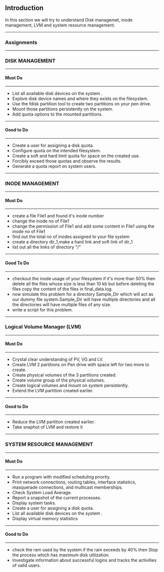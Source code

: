 ## Introduction

In this section we will try to understand Disk managemet, inode management, LVM and system resource management.

---
### Assignments
---
### DISK MANAGEMENT 
---
#### Must Do
---

- List all available disk devices on the system .
- Explore disk device names and where they exists on the filesystem.
- Use the fdisk partition tool to create two partitions on your pen drive.
- Mount those partitions persistently on the system.
- Add quota options to the mounted partitions.

---
#### Good to Do
---

- Create a user for assigning a disk quota.
- Configure quota on the intended filesystem.
- Create a soft and hard limit quota for space on the created use.
- Forcibly exceed those quotas and observe the results.
- Generate a quota report on system users.

--- 
### INODE MANAGEMENT
---
#### Must Do
---

- create a file File1 and found it's inode number
- change the inode no of File1
- change the permission of File1 and add some content in File1 using the inode no of File1
- find out the total no of inodes assigned to your file system
- create a directory dir_1,make a hard link and soft link of dir_1
- list out all the links of directory "/"

---
#### Good To Do
---

- checkout the inode usage of your filesystem if it's more than 50% then delete all the files whose size is less than 10 kb but before deleting the files copy the content of the files in final_data.log.
- now simulate this problem for a directory Sample_Dir which will act as our dummy file system.Sample_Dir will have multiple directories and all the directories will have multiple files of any size.
- write a script for this problem.

--- 
### Logical Volume Manager (LVM)
---
#### Must Do
---

- Crystal clear understandng of PV, VG and LV.
- Create LVM 2 partitions on Pen drive with space left for two more to create.
- Create physical volumes of the 3 partitions created.
- Create volume group of the physical volumes.
- Create logical volumes and mount on system persistently.
- Extend the LVM partition created earlier.

---
#### Good to Do
---

- Reduce the LVM partition created earlier.
- Take snaphot of LVM and restore it

--- 
### SYSTEM RESOURCE MANAGEMENT
---
#### Must Do
---

- Run a program with modified scheduling priority.
- Print network connections, routing tables, interface statistics, masquerade connections, and multicast memberships.
- Check System Load Average.
- Report a snapshot of the current processes.
- Display system tasks.
- Create a user for assigning a disk quota.
- List all available disk devices on the system .
- Display virtual memory statistics

---
#### Good to Do
---

- check the ram used by the system if the ram exceeds by 40% then Stop the process which has maximum disk utilization.
- Investigate information about successful logins and tracks the activities of valid users.
